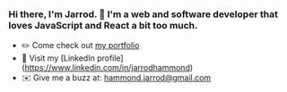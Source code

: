 ### Hi there, I'm Jarrod. 👋 I'm a web and software developer that loves JavaScript and React a bit too much.

- ✏️ Come check out [my portfolio](https://www.jarrodhammond.com/)
- 💼 Visit my [LinkedIn profile] (https://www.linkedin.com/in/jarrodhammond)
- ✉️ Give me a buzz at: [hammond.jarrod@gmail.com](mailto:hammond.jarrod@gmail.com)

<!--
**jarrodhammond/jarrodhammond** is a ✨ _special_ ✨ repository because its `README.md` (this file) appears on your GitHub profile.

Here are some ideas to get you started:

- 🔭 I’m currently working on ...
- 🌱 I’m currently learning ...
- 👯 I’m looking to collaborate on ...
- 🤔 I’m looking for help with ...
- 💬 Ask me about ...
- 📫 How to reach me: ...
- 😄 Pronouns: ...
- ⚡ Fun fact: ...
-->
